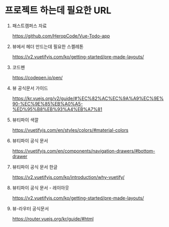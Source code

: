# 프로젝트 하는데 필요한 URL

1. 패스트캠퍼스 자료

   https://github.com/HeropCode/Vue-Todo-app

   

2. 뷰에서 헤더 만드는데 필요한 스켈레톤

   https://v2.vuetifyjs.com/ko/getting-started/pre-made-layouts/



3. 코드펜

   https://codepen.io/pen/



4. 뷰 공식문서 가이드

   https://kr.vuejs.org/v2/guide/#%EC%82%AC%EC%9A%A9%EC%9E%90-%EC%9E%85%EB%A0%A5-%ED%95%B8%EB%93%A4%EB%A7%81



5. 뷰티파이 색깔

   https://vuetifyjs.com/en/styles/colors/#material-colors



6. 뷰티파이 공식 문서

   https://vuetifyjs.com/en/components/navigation-drawers/#bottom-drawer



7. 뷰티파이 공식 문서 한글

   https://v2.vuetifyjs.com/ko/introduction/why-vuetify/



8. 뷰티파이 공식 문서 - 레이아웃

   https://v2.vuetifyjs.com/ko/getting-started/pre-made-layouts/



9. 뷰-라우터 공식문서

   https://router.vuejs.org/kr/guide/#html